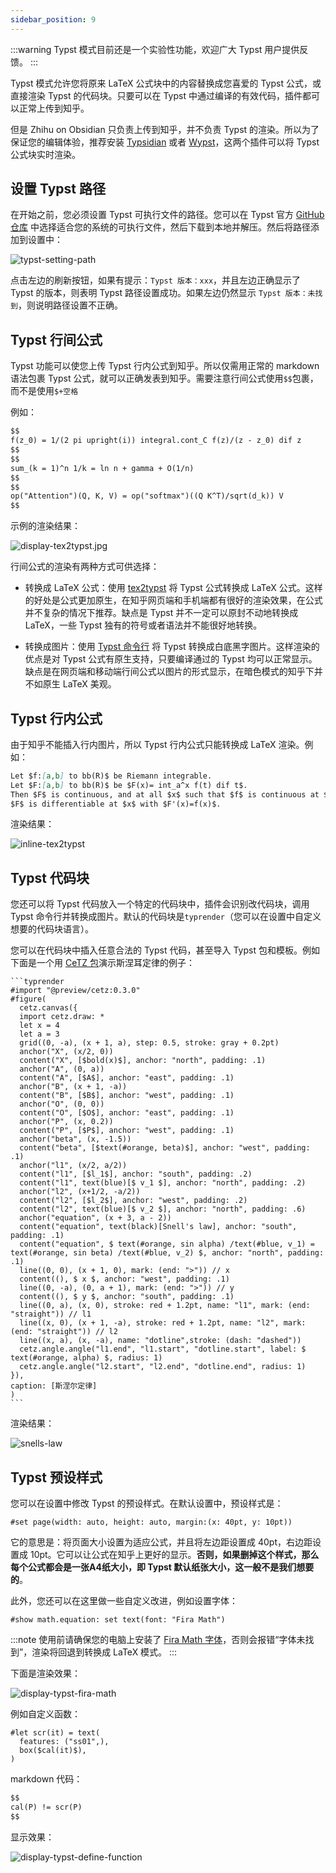 ```yaml
---
sidebar_position: 9
---
```


:::warning
Typst 模式目前还是一个实验性功能，欢迎广大 Typst 用户提供反馈。
:::

Typst 模式允许您将原来 LaTeX 公式块中的内容替换成您喜爱的 Typst 公式，或直接渲染 Typst 的代码块。只要可以在 Typst 中通过编译的有效代码，插件都可以正常上传到知乎。

但是 Zhihu on Obsidian 只负责上传到知乎，并不负责 Typst 的渲染。所以为了保证您的编辑体验，推荐安装 [Typsidian](https://github.com/fogsong233/Typsidian) 或者 [Wypst](obsidian://show-plugin?id=wypst)，这两个插件可以将 Typst 公式块实时渲染。

## 设置 Typst 路径

在开始之前，您必须设置 Typst 可执行文件的路径。您可以在 Typst 官方 [GitHub 仓库](https://github.com/typst/typst/releases) 中选择适合您的系统的可执行文件，然后下载到本地并解压。然后将路径添加到设置中：

![typst-setting-path](./imgs/typst-setting-path.jpg)

点击左边的刷新按钮，如果有提示：`Typst 版本：xxx`，并且左边正确显示了 Typst 的版本，则表明 Typst 路径设置成功。如果左边仍然显示 `Typst 版本：未找到`，则说明路径设置不正确。


## Typst 行间公式

Typst 功能可以使您上传 Typst 行内公式到知乎。所以仅需用正常的 markdown 语法包裹 Typst 公式，就可以正确发表到知乎。需要注意行间公式使用`$$`包裹，而不是使用`$+空格`

例如：
```markdown
$$
f(z_0) = 1/(2 pi upright(i)) integral.cont_C f(z)/(z - z_0) dif z
$$
$$
sum_(k = 1)^n 1/k = ln n + gamma + O(1/n)
$$
$$
op("Attention")(Q, K, V) = op("softmax")((Q K^T)/sqrt(d_k)) V
$$
```

示例的渲染结果：

![display-tex2typst.jpg](./imgs/display-tex2typst.jpg)

行间公式的渲染有两种方式可供选择：

* 转换成 LaTeX 公式：使用 [tex2typst](https://qwinsi.github.io/tex2typst-webapp/) 将 Typst 公式转换成 LaTeX 公式。这样的好处是公式更加原生，在知乎网页端和手机端都有很好的渲染效果，在公式并不复杂的情况下推荐。缺点是 Typst 并不一定可以原封不动地转换成 LaTeX，一些 Typst 独有的符号或者语法并不能很好地转换。

* 转换成图片：使用 [Typst 命令行](https://github.com/typst/typst) 将 Typst 转换成白底黑字图片。这样渲染的优点是对 Typst 公式有原生支持，只要编译通过的 Typst 均可以正常显示。缺点是在网页端和移动端行间公式以图片的形式显示，在暗色模式的知乎下并不如原生 LaTeX 美观。

## Typst 行内公式

由于知乎不能插入行内图片，所以 Typst 行内公式只能转换成 LaTeX 渲染。例如：

```markdown
Let $f:[a,b] to bb(R)$ be Riemann integrable.
Let $F:[a,b] to bb(R)$ be $F(x)= int_a^x f(t) dif t$.
Then $F$ is continuous, and at all $x$ such that $f$ is continuous at $x$,
$F$ is differentiable at $x$ with $F'(x)=f(x)$.
```

渲染结果：

![inline-tex2typst](./imgs/inline-tex2typst.jpg)

## Typst 代码块

您还可以将 Typst 代码放入一个特定的代码块中，插件会识别改代码块，调用 Typst 命令行并转换成图片。默认的代码块是`typrender`（您可以在设置中自定义想要的代码块语言）。

您可以在代码块中插入任意合法的 Typst 代码，甚至导入 Typst 包和模板。例如下面是一个用 [CeTZ 包](https://cetz-package.github.io/)演示斯涅耳定律的例子：

````typst
```typrender
#import "@preview/cetz:0.3.0"
#figure(
  cetz.canvas({
  import cetz.draw: *
  let x = 4
  let a = 3
  grid((0, -a), (x + 1, a), step: 0.5, stroke: gray + 0.2pt)
  anchor("X", (x/2, 0))
  content("X", [$bold(x)$], anchor: "north", padding: .1)
  anchor("A", (0, a))
  content("A", [$A$], anchor: "east", padding: .1)
  anchor("B", (x + 1, -a))
  content("B", [$B$], anchor: "west", padding: .1)
  anchor("O", (0, 0))
  content("O", [$O$], anchor: "east", padding: .1)
  anchor("P", (x, 0.2))
  content("P", [$P$], anchor: "west", padding: .1)
  anchor("beta", (x, -1.5))
  content("beta", [$text(#orange, beta)$], anchor: "west", padding: .1)
  anchor("l1", (x/2, a/2))
  content("l1", [$l_1$], anchor: "south", padding: .2)
  content("l1", text(blue)[$ v_1 $], anchor: "north", padding: .2)
  anchor("l2", (x+1/2, -a/2))
  content("l2", [$l_2$], anchor: "west", padding: .2)
  content("l2", text(blue)[$ v_2 $], anchor: "north", padding: .6)
  anchor("equation", (x + 3, a - 2))
  content("equation", text(black)[Snell's law], anchor: "south", padding: .1)
  content("equation", $ text(#orange, sin alpha) /text(#blue, v_1) = text(#orange, sin beta) /text(#blue, v_2) $, anchor: "north", padding: .1)
  line((0, 0), (x + 1, 0), mark: (end: ">")) // x
  content((), $ x $, anchor: "west", padding: .1)
  line((0, -a), (0, a + 1), mark: (end: ">")) // y
  content((), $ y $, anchor: "south", padding: .1)
  line((0, a), (x, 0), stroke: red + 1.2pt, name: "l1", mark: (end: "straight")) // l1
  line((x, 0), (x + 1, -a), stroke: red + 1.2pt, name: "l2", mark: (end: "straight")) // l2
  line((x, a), (x, -a), name: "dotline",stroke: (dash: "dashed"))
  cetz.angle.angle("l1.end", "l1.start", "dotline.start", label: $ text(#orange, alpha) $, radius: 1)
  cetz.angle.angle("l2.start", "l2.end", "dotline.end", radius: 1)
}),
caption: [斯涅尔定律]
)
```
````

渲染结果：

![snells-law](./imgs/snells-law.jpg)

## Typst 预设样式

您可以在设置中修改 Typst 的预设样式。在默认设置中，预设样式是：

```typst
#set page(width: auto, height: auto, margin:(x: 40pt, y: 10pt))
```

它的意思是：将页面大小设置为适应公式，并且将左边距设置成 40pt，右边距设置成 10pt。它可以让公式在知乎上更好的显示。**否则，如果删掉这个样式，那么每个公式都会是一张A4纸大小，即 Typst 默认纸张大小，这一般不是我们想要的**。

此外，您还可以在这里做一些自定义改进，例如设置字体：

```typst
#show math.equation: set text(font: "Fira Math")
```

:::note
使用前请确保您的电脑上安装了 [Fira Math 字体](https://github.com/firamath/firamath/releases)，否则会报错“字体未找到”，渲染将回退到转换成 LaTeX 模式。
:::

下面是渲染效果：

![display-typst-fira-math](./imgs/display-typst-fira-math.jpg)

例如自定义函数：

```typst
#let scr(it) = text(
  features: ("ss01",),
  box($cal(it)$),
)
```

markdown 代码：

```markdown
$$
cal(P) != scr(P)
$$
```

显示效果：

![display-typst-define-function](./imgs/display-typst-define-function.jpg)
